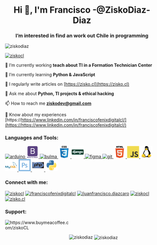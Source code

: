 <h1 align="center">Hi 👋, I'm Francisco -@ZiskoDiaz- Diaz</h1>
<h3 align="center">I’m interested in find an work out Chile in programming</h3>

<p align="left"> <img src="https://komarev.com/ghpvc/?username=ziskodiaz&label=Profile%20views&color=0e75b6&style=flat" alt="ziskodiaz" /> </p>

<p align="left"> <a href="https://twitter.com/ziskocl" target="blank"><img src="https://img.shields.io/twitter/follow/ziskocl?logo=twitter&style=for-the-badge" alt="ziskocl" /></a> </p>

🔭 I’m currently working **teach about TI in a Formation Technician Center**

🌱 I’m currently learning **Python & JavaScript**

📝 I regularly write articles on [https://zisko.cl](https://zisko.cl)

💬 Ask me about **Python, TI projects & ethical hacking**

📫 How to reach me **ziskodev@gmail.com**

📄 Know about my experiences [https://https://www.linkedin.com/in/franciscofenixdigitalcl/](https://https://www.linkedin.com/in/franciscofenixdigitalcl/)


<h3 align="left">Languages and Tools:</h3>
<p align="left"> <a href="https://www.arduino.cc/" target="_blank"> <img src="https://cdn.worldvectorlogo.com/logos/arduino-1.svg" alt="arduino" width="40" height="40"/> </a> <a href="https://getbootstrap.com" target="_blank"> <img src="https://raw.githubusercontent.com/devicons/devicon/master/icons/bootstrap/bootstrap-plain-wordmark.svg" alt="bootstrap" width="40" height="40"/> </a> <a href="https://bulma.io/" target="_blank"> <img src="https://raw.githubusercontent.com/gilbarbara/logos/804dc257b59e144eaca5bc6ffd16949752c6f789/logos/bulma.svg" alt="bulma" width="40" height="40"/> </a> <a href="https://www.w3schools.com/css/" target="_blank"> <img src="https://raw.githubusercontent.com/devicons/devicon/master/icons/css3/css3-original-wordmark.svg" alt="css3" width="40" height="40"/> </a> <a href="https://www.djangoproject.com/" target="_blank"> <img src="https://raw.githubusercontent.com/devicons/devicon/master/icons/django/django-original.svg" alt="django" width="40" height="40"/> </a> <a href="https://www.figma.com/" target="_blank"> <img src="https://www.vectorlogo.zone/logos/figma/figma-icon.svg" alt="figma" width="40" height="40"/> </a> <a href="https://git-scm.com/" target="_blank"> <img src="https://www.vectorlogo.zone/logos/git-scm/git-scm-icon.svg" alt="git" width="40" height="40"/> </a> <a href="https://www.w3.org/html/" target="_blank"> <img src="https://raw.githubusercontent.com/devicons/devicon/master/icons/html5/html5-original-wordmark.svg" alt="html5" width="40" height="40"/> </a> <a href="https://developer.mozilla.org/en-US/docs/Web/JavaScript" target="_blank"> <img src="https://raw.githubusercontent.com/devicons/devicon/master/icons/javascript/javascript-original.svg" alt="javascript" width="40" height="40"/> </a> <a href="https://www.linux.org/" target="_blank"> <img src="https://raw.githubusercontent.com/devicons/devicon/master/icons/linux/linux-original.svg" alt="linux" width="40" height="40"/> </a> <a href="https://www.mysql.com/" target="_blank"> <img src="https://raw.githubusercontent.com/devicons/devicon/master/icons/mysql/mysql-original-wordmark.svg" alt="mysql" width="40" height="40"/> </a> <a href="https://www.photoshop.com/en" target="_blank"> <img src="https://raw.githubusercontent.com/devicons/devicon/master/icons/photoshop/photoshop-line.svg" alt="photoshop" width="40" height="40"/> </a> <a href="https://www.php.net" target="_blank"> <img src="https://raw.githubusercontent.com/devicons/devicon/master/icons/php/php-original.svg" alt="php" width="40" height="40"/> </a> <a href="https://www.python.org" target="_blank"> <img src="https://raw.githubusercontent.com/devicons/devicon/master/icons/python/python-original.svg" alt="python" width="40" height="40"/> </a> </p>

<h3 align="left">Connect with me:</h3>
<p align="left">
<a href="https://twitter.com/ziskocl" target="blank"><img align="center" src="https://raw.githubusercontent.com/rahuldkjain/github-profile-readme-generator/master/src/images/icons/Social/twitter.svg" alt="ziskocl" height="30" width="40" /></a>
<a href="https://linkedin.com/in//franciscofenixdigitalcl" target="blank"><img align="center" src="https://raw.githubusercontent.com/rahuldkjain/github-profile-readme-generator/master/src/images/icons/Social/linked-in-alt.svg" alt="/franciscofenixdigitalcl" height="30" width="40" /></a>
<a href="https://fb.com//juanfrancisco.diazcaro" target="blank"><img align="center" src="https://raw.githubusercontent.com/rahuldkjain/github-profile-readme-generator/master/src/images/icons/Social/facebook.svg" alt="/juanfrancisco.diazcaro" height="30" width="40" /></a>
<a href="https://instagram.com/ziskocl" target="blank"><img align="center" src="https://raw.githubusercontent.com/rahuldkjain/github-profile-readme-generator/master/src/images/icons/Social/instagram.svg" alt="ziskocl" height="30" width="40" /></a>
<a href="/zisko.cl" target="blank"><img align="center" src="https://raw.githubusercontent.com/rahuldkjain/github-profile-readme-generator/master/src/images/icons/Social/rss.svg" alt="zisko.cl" height="30" width="40" /></a>
</p>

<h3 align="left">Support:</h3>
<p><a href="https://www.buymeacoffee.com/https://www.buymeacoffee.com/ziskoCL"> <img align="left" src="https://cdn.buymeacoffee.com/buttons/v2/default-yellow.png" height="50" width="210" alt="https://www.buymeacoffee.com/ziskoCL" /></a></p><br><br>

<p><img align="left" src="https://github-readme-stats.vercel.app/api/top-langs?username=ziskodiaz&show_icons=true&locale=en&layout=compact" alt="ziskodiaz" /></p>

<p>&nbsp;<img align="center" src="https://github-readme-stats.vercel.app/api?username=ziskodiaz&show_icons=true&locale=en" alt="ziskodiaz" /></p>
